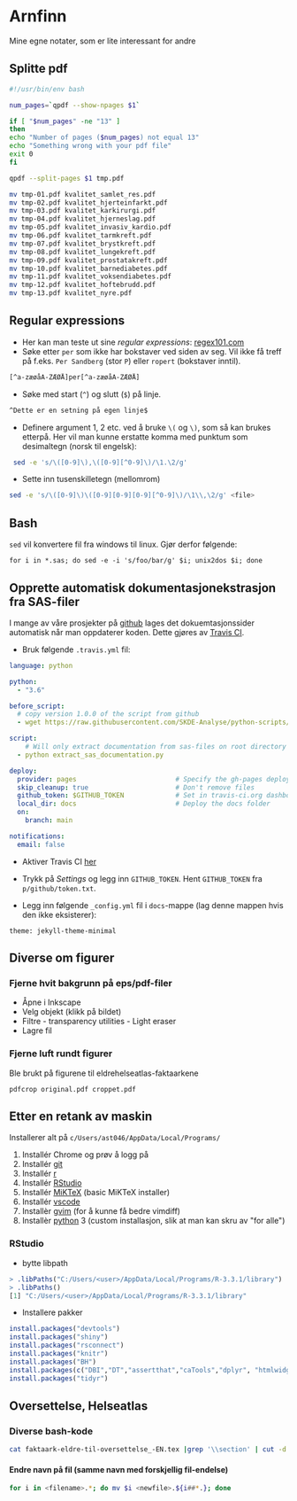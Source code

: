 ﻿# Arnfinn

Mine egne notater, som er lite interessant for andre

## Splitte pdf

```bash
#!/usr/bin/env bash

num_pages=`qpdf --show-npages $1`

if [ "$num_pages" -ne "13" ]
then
echo "Number of pages ($num_pages) not equal 13"
echo "Something wrong with your pdf file"
exit 0
fi

qpdf --split-pages $1 tmp.pdf

mv tmp-01.pdf kvalitet_samlet_res.pdf
mv tmp-02.pdf kvalitet_hjerteinfarkt.pdf
mv tmp-03.pdf kvalitet_karkirurgi.pdf
mv tmp-04.pdf kvalitet_hjerneslag.pdf
mv tmp-05.pdf kvalitet_invasiv_kardio.pdf
mv tmp-06.pdf kvalitet_tarmkreft.pdf
mv tmp-07.pdf kvalitet_brystkreft.pdf
mv tmp-08.pdf kvalitet_lungekreft.pdf
mv tmp-09.pdf kvalitet_prostatakreft.pdf
mv tmp-10.pdf kvalitet_barnediabetes.pdf
mv tmp-11.pdf kvalitet_voksendiabetes.pdf
mv tmp-12.pdf kvalitet_hoftebrudd.pdf
mv tmp-13.pdf kvalitet_nyre.pdf
```

## Regular expressions

- Her kan man teste ut sine *regular expressions*: [regex101.com](https://regex101.com/)
- Søke etter `per` som ikke har bokstaver ved siden av seg. Vil ikke få treff på f.eks. `Per Sandberg` (stor `P`) eller `ropert` (bokstaver inntil).

```bash
[^a-zæøåA-ZÆØÅ]per[^a-zæøåA-ZÆØÅ]
```

- Søke med start (`^`) og slutt (`$`) på linje.

```bash
^Dette er en setning på egen linje$
```

- Definere argument 1, 2 etc. ved å bruke `\(` og `\)`, som så kan brukes etterpå. Her vil man kunne erstatte komma med punktum som desimaltegn (norsk til engelsk):

```bash
 sed -e 's/\([0-9]\),\([0-9][^0-9]\)/\1.\2/g'
```

- Sette inn tusenskilletegn (mellomrom)

```bash
sed -e 's/\([0-9]\)\([0-9][0-9][0-9][^0-9]\)/\1\\,\2/g' <file>
```

## Bash

`sed` vil konvertere fil fra windows til linux. Gjør derfor følgende:

```
for i in *.sas; do sed -e -i 's/foo/bar/g' $i; unix2dos $i; done
```

## Opprette automatisk dokumentasjonekstrasjon fra SAS-filer

I mange av våre prosjekter på [github](https://github.com/SKDE-Analyse) lages det dokuemtasjonssider automatisk når man oppdaterer koden. Dette gjøres av [Travis CI](https://travis-ci.org/SKDE-Analyse).

- Bruk følgende `.travis.yml` fil:

```yml
language: python

python:
  - "3.6"

before_script:
  # copy version 1.0.0 of the script from github
  - wget https://raw.githubusercontent.com/SKDE-Analyse/python-scripts/v1.0.0/skde/extract_sas_documentation.py

script:
    # Will only extract documentation from sas-files on root directory of project
  - python extract_sas_documentation.py

deploy:
  provider: pages                         # Specify the gh-pages deployment method
  skip_cleanup: true                      # Don't remove files
  github_token: $GITHUB_TOKEN             # Set in travis-ci.org dashboard
  local_dir: docs                         # Deploy the docs folder
  on:
    branch: main

notifications:
  email: false
```

- Aktiver Travis CI [her](https://travis-ci.org/profile/SKDE-Analyse)

- Trykk på *Settings* og legg inn `GITHUB_TOKEN`. Hent `GITHUB_TOKEN` fra `p/github/token.txt`.

- Legg inn følgende `_config.yml` fil i `docs`-mappe (lag denne mappen hvis den ikke eksisterer):

```
theme: jekyll-theme-minimal
```

## Diverse om figurer

### Fjerne hvit bakgrunn på eps/pdf-filer

- Åpne i Inkscape
- Velg objekt (klikk på bildet)
- Filtre - transparency utilities - Light eraser
- Lagre fil

### Fjerne luft rundt figurer

Ble brukt på figurene til eldrehelseatlas-faktaarkene

`pdfcrop original.pdf croppet.pdf`

## Etter en retank av maskin

Installerer alt på `c/Users/ast046/AppData/Local/Programs/`

1. Installér Chrome og prøv å logg på
2. Installér [git](https://git-scm.com/download/win)
3. Installér [r](https://cran.r-project.org/bin/windows/base/)
4. Installér [RStudio](https://www.rstudio.com/products/rstudio/download/)
5. Installér [MiKTeX](https://miktex.org/download) (basic MiKTeX installer)
6. Installér [vscode](https://code.visualstudio.com/download)
7. Installèr [gvim](http://mirror.netinch.com/pub/vim/pc/) (for å kunne få bedre vimdiff)
8. Installèr [python](https://www.python.org/downloads/) 3 (custom installasjon, slik at man kan skru av "for alle")

### RStudio

- bytte libpath

```r
> .libPaths("C:/Users/<user>/AppData/Local/Programs/R-3.3.1/library")
> .libPaths()
[1] "C:/Users/<user>/AppData/Local/Programs/R-3.3.1/library"
```

- Installere pakker

```r
install.packages("devtools")
install.packages("shiny")
install.packages("rsconnect")
install.packages("knitr")
install.packages("BH")
install.packages(c("DBI","DT","assertthat","caTools","dplyr", "htmlwidgets", "lazyeval","rmarkdown","tibble"))
install.packages("tidyr")
```

## Oversettelse, Helseatlas




### Diverse bash-kode

```bash
cat faktaark-eldre-til-oversettelse_-EN.tex |grep '\\section' | cut -d '{' -f 3 | sed 's/..............$//' > ../../list_factsheets_elderly.txt
```

#### Endre navn på fil (samme navn med forskjellig fil-endelse)

```bash
for i in <filename>.*; do mv $i <newfile>.${i##*.}; done
```
